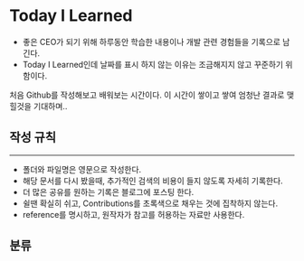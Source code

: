 # Today I Learned

- 좋은 CEO가 되기 위해 하루동안 학습한 내용이나 개발 관련 경험들을 기록으로 남긴다.
- Today I Learned인데 날짜를 표시 하지 않는 이유는 조금해지지 않고 꾸준하기 위함이다.

처음 Github를 작성해보고 배워보는 시간이다. 이 시간이 쌓이고 쌓여 엄청난 결과로 맺힐것을 기대하며..

## 작성 규칙
---
- 폴더와 파일명은 영문으로 작성한다.
- 해당 문서를 다시 봤을때, 추가적인 검색의 비용이 들지 않도록 자세히 기록한다.
- 더 많은 공유를 원하는 기록은 블로그에 포스팅 한다.
- 쉴땐 확실히 쉬고, Contributions를 초록색으로 채우는 것에 집착하지 않는다.
- reference를 명시하고, 원작자가 참고를 허용하는 자료만 사용한다.

## 분류

